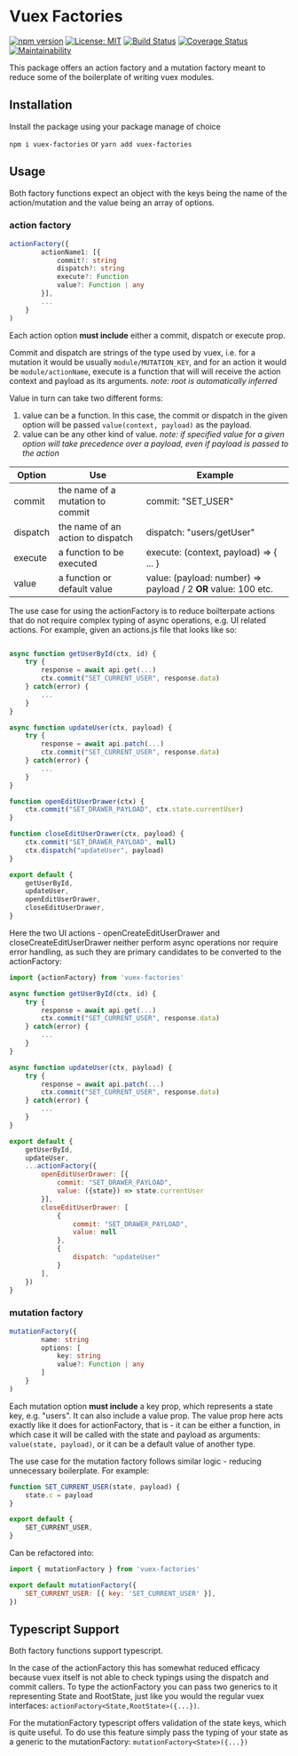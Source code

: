 # Vuex Factories

[![npm version](https://badge.fury.io/js/vuex-factories.svg)](https://badge.fury.io/js/vuex-factories) [![License: MIT](https://img.shields.io/badge/License-MIT-yellow.svg)](https://opensource.org/licenses/MIT) [![Build Status](https://travis-ci.org/Goldziher/vuex-factories.svg?branch=master)](https://travis-ci.org/Goldziher/vuex-factories) [![Coverage Status](https://coveralls.io/repos/github/Goldziher/vuex-factories/badge.svg?branch=master)](https://coveralls.io/github/Goldziher/vuex-factories?branch=master) [![Maintainability](https://api.codeclimate.com/v1/badges/bd2f46045503d6e836aa/maintainability)](https://codeclimate.com/github/Goldziher/vuex-factories/maintainability)

This package offers an action factory and a mutation factory meant to reduce some of the boilerplate of writing vuex modules.

## Installation

Install the package using your package manage of choice

`npm i vuex-factories` or `yarn add vuex-factories`

## Usage

Both factory functions expect an object with the keys being the name of the action/mutation and the value being an array of options.

### action factory

```typescript
actionFactory({
        actionName1: [{
            commit?: string
            dispatch?: string
            execute?: Function
            value?: Function | any
        }],
        ...
    }
)

```

Each action option **must include** either a commit, dispatch or execute prop.

Commit and dispatch are strings of the type used by vuex, i.e. for a mutation it would be usually `module/MUTATION_KEY`, and for an action it would be `module/actionName`, execute is a function that will will receive the action context and payload as its arguments. _note: root is automatically inferred_

Value in turn can take two different forms:

1. value can be a function. In this case, the commit or dispatch in the given option will be passed `value(context, payload)` as the payload.
2. value can be any other kind of value. _note: if specified value for a given option will take precedence over a payload, even if payload is passed to the action_

| Option   | Use                               | Example                                                        |
| -------- | --------------------------------- | -------------------------------------------------------------- |
| commit   | the name of a mutation to commit  | commit: "SET_USER"                                             |
| dispatch | the name of an action to dispatch | dispatch: "users/getUser"                                      |
| execute  | a function to be executed         | execute: (context, payload) => { ... }                         |
| value    | a function or default value       | value: (payload: number) => payload / 2 **OR** value: 100 etc. |

The use case for using the actionFactory is to reduce boilterpate actions that do not require complex typing of async operations, e.g. UI related actions. For example, given an actions.js file that looks like so:

```javascript

async function getUserById(ctx, id) {
    try {
        response = await api.get(...)
        ctx.commit("SET_CURRENT_USER", response.data)
    } catch(error) {
        ...
    }
}

async function updateUser(ctx, payload) {
    try {
        response = await api.patch(...)
        ctx.commit("SET_CURRENT_USER", response.data)
    } catch(error) {
        ...
    }
}

function openEditUserDrawer(ctx) {
    ctx.commit("SET_DRAWER_PAYLOAD", ctx.state.currentUser)
}

function closeEditUserDrawer(ctx, payload) {
    ctx.commit("SET_DRAWER_PAYLOAD", null)
    ctx.dispatch("updateUser", payload)
}

export default {
    getUserById,
    updateUser,
    openEditUserDrawer,
    closeEditUserDrawer,
}
```

Here the two UI actions - openCreateEditUserDrawer and closeCreateEditUserDrawer neither perform async operations nor require error handling, as such they are primary candidates to be converted to the actionFactory:

```javascript
import {actionFactory} from 'vuex-factories'

async function getUserById(ctx, id) {
    try {
        response = await api.get(...)
        ctx.commit("SET_CURRENT_USER", response.data)
    } catch(error) {
        ...
    }
}

async function updateUser(ctx, payload) {
    try {
        response = await api.patch(...)
        ctx.commit("SET_CURRENT_USER", response.data)
    } catch(error) {
        ...
    }
}

export default {
    getUserById,
    updateUser,
    ...actionFactory({
        openEditUserDrawer: [{
            commit: "SET_DRAWER_PAYLOAD",
            value: ({state}) => state.currentUser
        }],
        closeEditUserDrawer: [
            {
                commit: "SET_DRAWER_PAYLOAD",
                value: null
            },
            {
                dispatch: "updateUser"
            }
        ],
    })
}
```

### mutation factory

```typescript
mutationFactory({
        name: string
        options: [
            key: string
            value?: Function | any
        ]
    }
)

```

Each mutation option **must include** a key prop, which represents a state key, e.g. "users". It can also include a value prop. The value prop here acts exactly like it does for actionFactory, that is - it can be either a function, in which case it will be called with the state and payload as arguments: `value(state, payload)`, or it can be a default value of another type.

The use case for the mutation factory follows similar logic - reducing unnecessary boilerplate. For example:

```javascript
function SET_CURRENT_USER(state, payload) {
	state.c = payload
}

export default {
	SET_CURRENT_USER,
}
```

Can be refactored into:

```javascript
import { mutationFactory } from 'vuex-factories'

export default mutationFactory({
	SET_CURRENT_USER: [{ key: 'SET_CURRENT_USER' }],
})
```

## Typescript Support

Both factory functions support typescript.

In the case of the actionFactory this has somewhat reduced efficacy because vuex itself is not able to check typings using the dispatch and commit callers. To type the actionFactory you can pass two generics to it representing State and RootState, just like you would the regular vuex interfaces: `actionFactory<State,RootState>({...})`.

For the mutationFactory typescript offers validation of the state keys, which is quite useful. To do use this feature simply pass the typing of your state as a generic to the mutationFactory: `mutationFactory<State>({...})`
